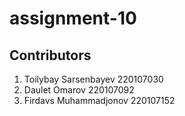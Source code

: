 # assignment-10

## Contributors
1. Toilybay Sarsenbayev 220107030
2. Daulet Omarov 220107092
3. Firdavs Muhammadjonov 220107152